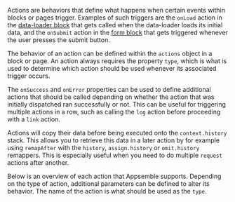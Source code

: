 
Actions are behaviors that define what happens when certain events within blocks or pages trigger.
Examples of such triggers are the `onLoad` action in the
[data-loader block](/blocks/@appsemble/list) that gets called when the data-loader loads its initial
data, and the `onSubmit` action in the [form block](/blocks/@appsemble/form) that gets triggered
whenever the user presses the submit button.

The behavior of an action can be defined within the `actions` object in a block or page. An action
always requires the property `type`, which is what is used to determine which action should be used
whenever its associated trigger occurs.

The `onSuccess` and `onError` properties can be used to define additional actions that should be
called depending on whether the action that was initially dispatched ran successfully or not. This
can be useful for triggering multiple actions in a row, such as calling the `log` action before
proceeding with a `link` action.

Actions will copy their data before being executed onto the `context.history` stack. This allows you
to retrieve this data in a later action by for example using `remapAfter` with the `history`,
`assign.history` or `omit.history` remappers. This is especially useful when you need to do multiple
`request` actions after another.

Below is an overview of each action that Appsemble supports. Depending on the type of action,
additional parameters can be defined to alter its behavior. The name of the action is what should be
used as the `type`.